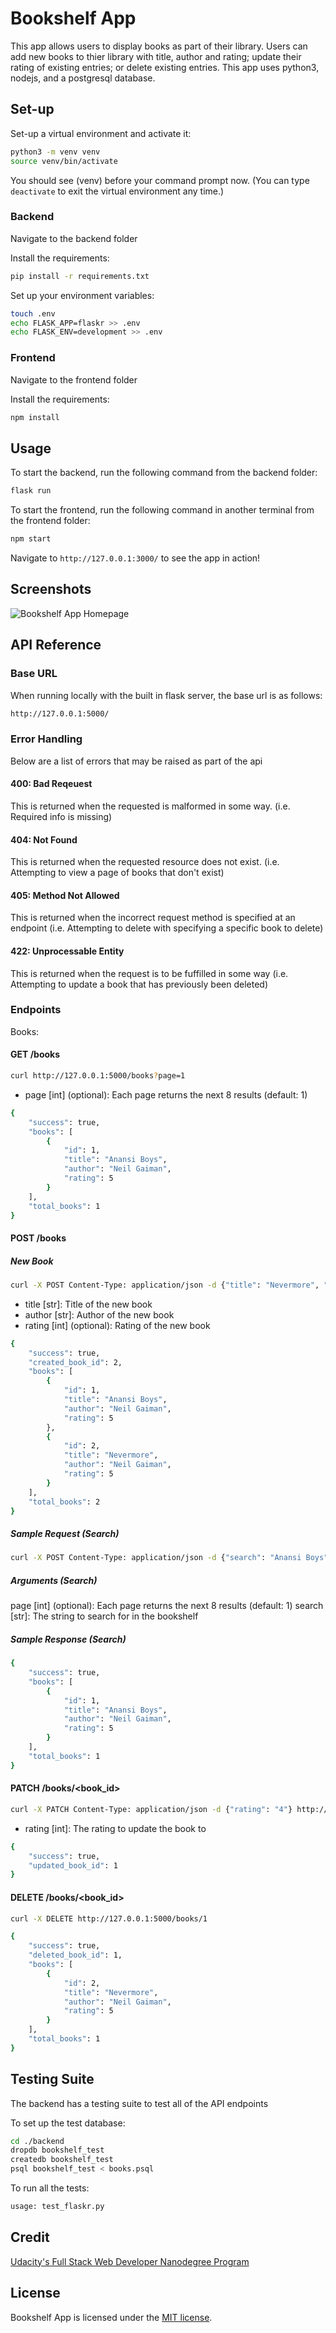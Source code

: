 # Bookshelf App

This app allows users to display books as part of their library. Users can add new books to thier library with title, author and rating; update their rating of existing entries; or delete existing entries. This app uses python3, nodejs, and a postgresql database.

## Set-up

Set-up a virtual environment and activate it:

```bash
python3 -m venv venv
source venv/bin/activate
```

You should see (venv) before your command prompt now. (You can type `deactivate` to exit the virtual environment any time.)

### Backend

Navigate to the backend folder

Install the requirements:

```bash
pip install -r requirements.txt
```

Set up your environment variables:

```bash
touch .env
echo FLASK_APP=flaskr >> .env
echo FLASK_ENV=development >> .env
```

### Frontend

Navigate to the frontend folder

Install the requirements:

```bash
npm install
```

## Usage

To start the backend, run the following command from the backend folder:

```bash
flask run
```

To start the frontend, run the following command in another terminal from the frontend folder:

```bash
npm start
```

Navigate to `http://127.0.0.1:3000/` to see the app in action!

## Screenshots

![Bookshelf App Homepage](https://i.imgur.com/FDRRRV6.png)

## API Reference

### Base URL

When running locally with the built in flask server, the base url is as follows:

```bash
http://127.0.0.1:5000/
```

### Error Handling

Below are a list of errors that may be raised as part of the api

#### 400: Bad Reqeuest

This is returned when the requested is malformed in some way. (i.e. Required info is missing)

#### 404: Not Found

This is returned when the requested resource does not exist. (i.e. Attempting to view a page of books that don't exist)

#### 405: Method Not Allowed

This is returned when the incorrect request method is specified at an endpoint (i.e. Attempting to delete with specifying a specific book to delete)

#### 422: Unprocessable Entity

This is returned when the request is to be fuffilled in some way (i.e. Attempting to update a book that has previously been deleted)

### Endpoints

Books:

#### GET /books

```bash
curl http://127.0.0.1:5000/books?page=1
```

* page [int] (optional): Each page returns the next 8 results (default: 1)

```bash
{
    "success": true,
    "books": [
        {
            "id": 1,
            "title": "Anansi Boys",
            "author": "Neil Gaiman",
            "rating": 5
        }
    ],
    "total_books": 1
}
```

#### POST /books

##### New Book

```bash
curl -X POST Content-Type: application/json -d {"title": "Nevermore", "author": "Neil Gaiman", "rating": "5"} http://127.0.0.1:5000/books
```

* title [str]: Title of the new book
* author [str]: Author of the new book
* rating [int] (optional): Rating of the new book

```bash
{
    "success": true,
    "created_book_id": 2,
    "books": [
        {
            "id": 1,
            "title": "Anansi Boys",
            "author": "Neil Gaiman",
            "rating": 5
        },
        {
            "id": 2,
            "title": "Nevermore",
            "author": "Neil Gaiman",
            "rating": 5
        }
    ],
    "total_books": 2
}
```

##### Sample Request (Search)

```bash
curl -X POST Content-Type: application/json -d {"search": "Anansi Boys"} http://127.0.0.1:5000/books?page=1
```

##### Arguments (Search)

page [int] (optional): Each page returns the next 8 results (default: 1)
search [str]: The string to search for in the bookshelf

##### Sample Response (Search)

```bash
{
    "success": true,
    "books": [
        {
            "id": 1,
            "title": "Anansi Boys",
            "author": "Neil Gaiman",
            "rating": 5
        }
    ],
    "total_books": 1
}
```

#### PATCH /books/<book_id>

```bash
curl -X PATCH Content-Type: application/json -d {"rating": "4"} http://127.0.0.1:5000/books/1
```

* rating [int]: The rating to update the book to

```bash
{
    "success": true,
    "updated_book_id": 1
}
```

#### DELETE /books/<book_id>

```bash
curl -X DELETE http://127.0.0.1:5000/books/1
```

```bash
{
    "success": true,
    "deleted_book_id": 1,
    "books": [
        {
            "id": 2,
            "title": "Nevermore",
            "author": "Neil Gaiman",
            "rating": 5
        }
    ],
    "total_books": 1
}
```

## Testing Suite

The backend has a testing suite to test all of the API endpoints

To set up the test database:

```bash
cd ./backend
dropdb bookshelf_test
createdb bookshelf_test
psql bookshelf_test < books.psql
```

To run all the tests:

```bash
usage: test_flaskr.py
```

## Credit

[Udacity's Full Stack Web Developer Nanodegree Program](https://www.udacity.com/course/full-stack-web-developer-nanodegree--nd0044)

## License

Bookshelf App is licensed under the [MIT license](https://github.com/danrneal/bookshelf-app/blob/master/LICENSE).
